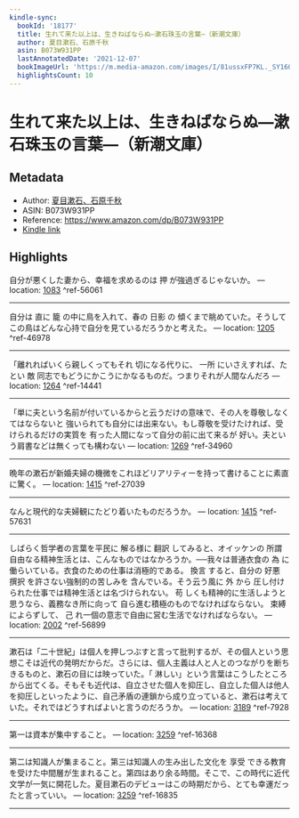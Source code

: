 ```yaml
---
kindle-sync:
  bookId: '18177'
  title: 生れて来た以上は、生きねばならぬ―漱石珠玉の言葉―（新潮文庫）
  author: 夏目漱石、石原千秋
  asin: B073W931PP
  lastAnnotatedDate: '2021-12-07'
  bookImageUrl: 'https://m.media-amazon.com/images/I/81ussxFP7KL._SY160.jpg'
  highlightsCount: 10
---
```

# 生れて来た以上は、生きねばならぬ―漱石珠玉の言葉―（新潮文庫）
## Metadata
* Author: [夏目漱石、石原千秋](https://www.amazon.comundefined)
* ASIN: B073W931PP
* Reference: https://www.amazon.com/dp/B073W931PP
* [Kindle link](kindle://book?action=open&asin=B073W931PP)

## Highlights
自分が悪くした妻から、幸福を求めるのは 押 が強過ぎるじゃないか。 — location: [1083](kindle://book?action=open&asin=B073W931PP&location=1083) ^ref-56061

---
自分は 直に 籠 の中に鳥を入れて、春の 日影 の 傾くまで眺めていた。そうしてこの鳥はどんな心持で自分を見ているだろうかと考えた。 — location: [1205](kindle://book?action=open&asin=B073W931PP&location=1205) ^ref-46978

---
「離れればいくら親しくってもそれ 切になる代りに、 一所 にいさえすれば、たとい 敵 同志でもどうにかこうにかなるものだ。つまりそれが人間なんだろ — location: [1264](kindle://book?action=open&asin=B073W931PP&location=1264) ^ref-14441

---
「単に夫という名前が付いているからと云うだけの意味で、その人を尊敬しなくてはならないと 強いられても自分には出来ない。もし尊敬を受けたければ、受けられるだけの実質を 有った人間になって自分の前に出て来るが 好い。夫という肩書などは無くっても構わない — location: [1269](kindle://book?action=open&asin=B073W931PP&location=1269) ^ref-34960

---
晩年の漱石が新婚夫婦の機微をこれほどリアリティーを持って書けることに素直に驚く。 — location: [1415](kindle://book?action=open&asin=B073W931PP&location=1415) ^ref-27039

---
なんと現代的な夫婦観にたどり着いたものだろうか。 — location: [1415](kindle://book?action=open&asin=B073W931PP&location=1415) ^ref-57631

---
しばらく哲学者の言葉を平民に 解る様に 翻訳 してみると、オイッケンの 所謂 自由なる精神生活とは、こんなものではなかろうか。──我々は普通衣食の 為 に働らいている。衣食のための仕事は消極的である。 換言 すると、自分の 好悪 撰択 を許さない強制的の苦しみを 含んでいる。そう云う風に 外 から 圧し付けられた仕事では精神生活とは名づけられない。 苟 しくも精神的に生活しようと思うなら、義務なき所に向って 自ら進む積極のものでなければならない。 束縛 によらずして、 己 れ一個の意志で自由に営む生活でなければならない。 — location: [2002](kindle://book?action=open&asin=B073W931PP&location=2002) ^ref-56899

---
漱石は「二十世紀」は個人を押しつぶすと言って批判するが、その個人という思想こそは近代の発明だからだ。さらには、個人主義は人と人とのつながりを断ちきるものと、漱石の目には映っていた。「 淋しい」という言葉はこうしたところから出てくる。そもそも近代は、自立させた個人を抑圧し、自立した個人は他人を抑圧しといったように、自己矛盾の連鎖から成り立っていると、漱石は考えていた。それではどうすればよいと言うのだろうか。 — location: [3189](kindle://book?action=open&asin=B073W931PP&location=3189) ^ref-7928

---
第一は資本が集中すること。 — location: [3259](kindle://book?action=open&asin=B073W931PP&location=3259) ^ref-16368

---
第二は知識人が集まること。第三は知識人の生み出した文化を 享受 できる教育を受けた中間層が生まれること。第四はあり余る時間。そこで、この時代に近代文学が一気に開花した。夏目漱石のデビューはこの時期だから、とても幸運だったと言っていい。 — location: [3259](kindle://book?action=open&asin=B073W931PP&location=3259) ^ref-16835

---
